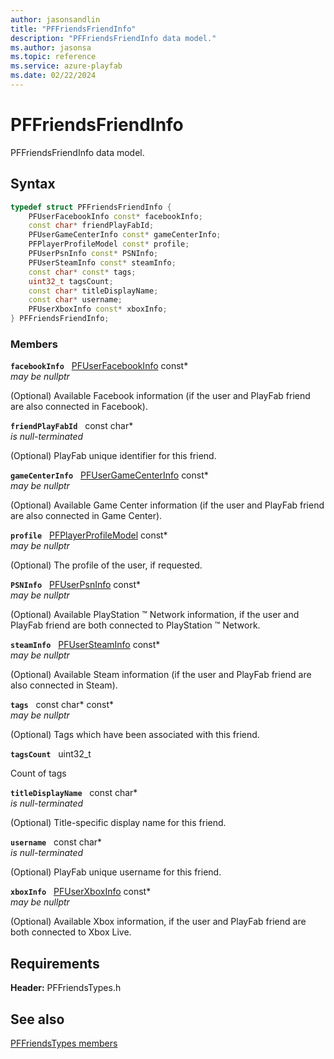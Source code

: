 ```yaml
---
author: jasonsandlin
title: "PFFriendsFriendInfo"
description: "PFFriendsFriendInfo data model."
ms.author: jasonsa
ms.topic: reference
ms.service: azure-playfab
ms.date: 02/22/2024
---
```


# PFFriendsFriendInfo  

PFFriendsFriendInfo data model.  

## Syntax  
  
```cpp
typedef struct PFFriendsFriendInfo {  
    PFUserFacebookInfo const* facebookInfo;  
    const char* friendPlayFabId;  
    PFUserGameCenterInfo const* gameCenterInfo;  
    PFPlayerProfileModel const* profile;  
    PFUserPsnInfo const* PSNInfo;  
    PFUserSteamInfo const* steamInfo;  
    const char* const* tags;  
    uint32_t tagsCount;  
    const char* titleDisplayName;  
    const char* username;  
    PFUserXboxInfo const* xboxInfo;  
} PFFriendsFriendInfo;  
```
  
### Members  
  
**`facebookInfo`** &nbsp; [PFUserFacebookInfo](../../pftypes/structs/pfuserfacebookinfo.md) const*  
*may be nullptr*  
  
(Optional) Available Facebook information (if the user and PlayFab friend are also connected in Facebook).
  
**`friendPlayFabId`** &nbsp; const char*  
*is null-terminated*  
  
(Optional) PlayFab unique identifier for this friend.
  
**`gameCenterInfo`** &nbsp; [PFUserGameCenterInfo](../../pftypes/structs/pfusergamecenterinfo.md) const*  
*may be nullptr*  
  
(Optional) Available Game Center information (if the user and PlayFab friend are also connected in Game Center).
  
**`profile`** &nbsp; [PFPlayerProfileModel](../../pftypes/structs/pfplayerprofilemodel.md) const*  
*may be nullptr*  
  
(Optional) The profile of the user, if requested.
  
**`PSNInfo`** &nbsp; [PFUserPsnInfo](../../pftypes/structs/pfuserpsninfo.md) const*  
*may be nullptr*  
  
(Optional) Available PlayStation :tm: Network information, if the user and PlayFab friend are both connected to PlayStation :tm: Network.
  
**`steamInfo`** &nbsp; [PFUserSteamInfo](../../pftypes/structs/pfusersteaminfo.md) const*  
*may be nullptr*  
  
(Optional) Available Steam information (if the user and PlayFab friend are also connected in Steam).
  
**`tags`** &nbsp; const char* const*  
*may be nullptr*  
  
(Optional) Tags which have been associated with this friend.
  
**`tagsCount`** &nbsp; uint32_t  
  
Count of tags
  
**`titleDisplayName`** &nbsp; const char*  
*is null-terminated*  
  
(Optional) Title-specific display name for this friend.
  
**`username`** &nbsp; const char*  
*is null-terminated*  
  
(Optional) PlayFab unique username for this friend.
  
**`xboxInfo`** &nbsp; [PFUserXboxInfo](../../pftypes/structs/pfuserxboxinfo.md) const*  
*may be nullptr*  
  
(Optional) Available Xbox information, if the user and PlayFab friend are both connected to Xbox Live.
  
  
## Requirements  
  
**Header:** PFFriendsTypes.h
  
## See also  
[PFFriendsTypes members](../pffriendstypes_members.md)  

  
  
